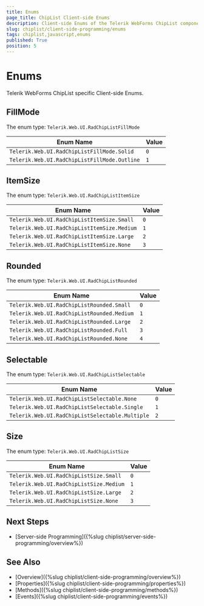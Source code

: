 ```yaml
---
title: Enums
page_title: ChipList Client-side Enums
description: Client-side Enums of the Telerik WebForms ChipList component
slug: chiplist/client-side-programming/enums
tags: chiplist,javascript,enums
published: True
position: 5
---
```


# Enums

Telerik WebForms ChipList specific Client-side Enums.

## FillMode

The enum type: `Telerik.Web.UI.RadChipListFillMode`

| Enum Name                                     | Value |
| ---                                           | ---   |
| `Telerik.Web.UI.RadChipListFillMode.Solid`    | `0`   |
| `Telerik.Web.UI.RadChipListFillMode.Outline`  | `1`   |

## ItemSize

The enum type: `Telerik.Web.UI.RadChipListItemSize`

| Enum Name                                     | Value |
| ---                                           | ---   |
| `Telerik.Web.UI.RadChipListItemSize.Small`    | `0`   |
| `Telerik.Web.UI.RadChipListItemSize.Medium`   | `1`   |
| `Telerik.Web.UI.RadChipListItemSize.Large`    | `2`   |
| `Telerik.Web.UI.RadChipListItemSize.None`     | `3`   |

## Rounded

The enum type: `Telerik.Web.UI.RadChipListRounded`

| Enum Name                                     | Value |
| ---                                           | ---   |
| `Telerik.Web.UI.RadChipListRounded.Small`     | `0`   |
| `Telerik.Web.UI.RadChipListRounded.Medium`    | `1`   |
| `Telerik.Web.UI.RadChipListRounded.Large`     | `2`   |
| `Telerik.Web.UI.RadChipListRounded.Full`      | `3`   |
| `Telerik.Web.UI.RadChipListRounded.None`      | `4`   |

## Selectable

The enum type: `Telerik.Web.UI.RadChipListSelectable`

| Enum Name                                         | Value |
| ---                                               | ---   |
| `Telerik.Web.UI.RadChipListSelectable.None`       | `0`   |
| `Telerik.Web.UI.RadChipListSelectable.Single`     | `1`   |
| `Telerik.Web.UI.RadChipListSelectable.Multiple`   | `2`   |

## Size

The enum type: `Telerik.Web.UI.RadChipListSize`

| Enum Name                                 | Value |
| ---                                       | ---   |
| `Telerik.Web.UI.RadChipListSize.Small`    | `0`   |
| `Telerik.Web.UI.RadChipListSize.Medium`   | `1`   |
| `Telerik.Web.UI.RadChipListSize.Large`    | `2`   |
| `Telerik.Web.UI.RadChipListSize.None`     | `3`   |

## Next Steps

- [Server-side Programming]({%slug chiplist/server-side-programming/overview%})

## See Also

- [Overview]({%slug chiplist/client-side-programming/overview%})
- [Properties]({%slug chiplist/client-side-programming/properties%})
- [Methods]({%slug chiplist/client-side-programming/methods%})
- [Events]({%slug chiplist/client-side-programming/events%})
 
